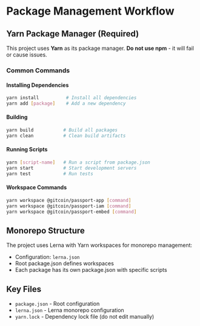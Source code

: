 # Package Management Workflow

## Yarn Package Manager (Required)

This project uses **Yarn** as its package manager. **Do not use npm** - it will fail or cause issues.

### Common Commands

#### Installing Dependencies
```bash
yarn install          # Install all dependencies
yarn add [package]    # Add a new dependency
```

#### Building
```bash
yarn build           # Build all packages
yarn clean           # Clean build artifacts
```

#### Running Scripts
```bash
yarn [script-name]   # Run a script from package.json
yarn start           # Start development servers
yarn test            # Run tests
```

#### Workspace Commands
```bash
yarn workspace @gitcoin/passport-app [command]
yarn workspace @gitcoin/passport-iam [command]
yarn workspace @gitcoin/passport-embed [command]
```

## Monorepo Structure

The project uses Lerna with Yarn workspaces for monorepo management:
- Configuration: `lerna.json`
- Root package.json defines workspaces
- Each package has its own package.json with specific scripts

## Key Files
- `package.json` - Root configuration
- `lerna.json` - Lerna monorepo configuration
- `yarn.lock` - Dependency lock file (do not edit manually)